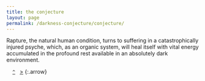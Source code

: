 ```yaml
---
title: the conjecture
layout: page
permalink: /darkness-conjecture/conjecture/
---
```


Rapture, the natural human condition, turns to suffering in a catastrophically injured psyche, which, as an organic system, will heal itself with vital energy accumulated in the profound rest available in an absolutely dark environment.

&nbsp;&nbsp;&nbsp;&nbsp;[`^`](../)&nbsp;&nbsp;&nbsp;[&gt;](../basics/)
{:.arrow}














